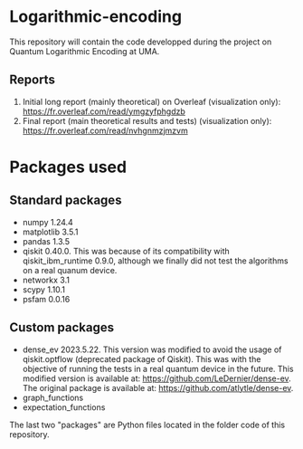 # Logarithmic-encoding
This repository will contain the code developped during the project on Quantum Logarithmic Encoding at UMA.
## Reports
1. Initial long report (mainly theoretical) on Overleaf (visualization only): https://fr.overleaf.com/read/ymgzyfphgdzb
2. Final report (main theoretical results and tests) (visualization only): https://fr.overleaf.com/read/nvhgnmzjmzvm

# Packages used

## Standard packages
- numpy 1.24.4
- matplotlib 3.5.1
- pandas 1.3.5
- qiskit 0.40.0. This was because of its compatibility with qiskit_ibm_runtime 0.9.0, although we finally did not test the algorithms on a real quanum device.
- networkx 3.1
- scypy 1.10.1
- psfam 0.0.16


## Custom packages

- dense_ev 2023.5.22. This version was modified to avoid the usage of qiskit.optflow (deprecated package of Qiskit). This was with the objective of running the tests in a real quantum device in the future. This modified version is available at: https://github.com/LeDernier/dense-ev. The original package is available at: https://github.com/atlytle/dense-ev.
- graph_functions
- expectation_functions

The last two "packages" are Python files located in the folder code of this repository.
